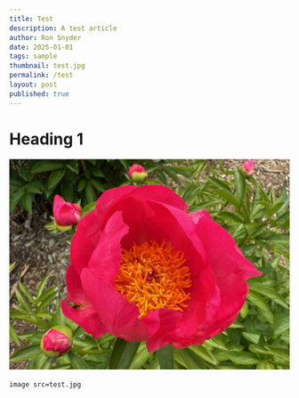 ```yaml
---
title: Test
description: A test article
author: Ron Snyder
date: 2025-01-01
tags: sample
thumbnail: test.jpg
permalink: /test
layout: post
published: true
---
```


# Heading 1

![](test.jpg)

`image src=test.jpg`